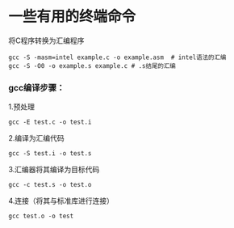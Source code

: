 # 一些有用的终端命令

将C程序转换为汇编程序

```shell
gcc -S -masm=intel example.c -o example.asm  # intel语法的汇编
gcc -S -O0 -o example.s example.c # .s结尾的汇编
```

### gcc编译步骤：

1.预处理

```shell
gcc -E test.c -o test.i
```

2.编译为汇编代码

```shell
gcc -S test.i -o test.s
```

3.汇编器将其编译为目标代码

```shell
gcc -c test.s -o test.o
```

4.连接（将其与标准库进行连接）

```shell
gcc test.o -o test
```
